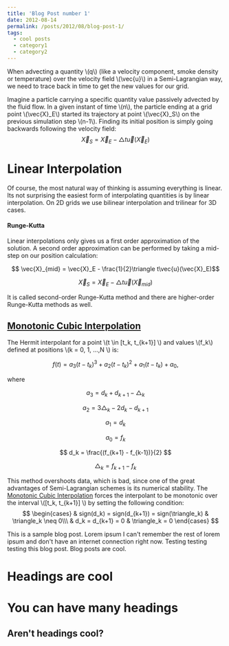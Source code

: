 ```yaml
---
title: 'Blog Post number 1'
date: 2012-08-14
permalink: /posts/2012/08/blog-post-1/
tags:
  - cool posts
  - category1
  - category2
---
```

When advecting a quantity \\(q\\) (like a velocity component, smoke density or temperature) over the velocity field \\(\\vec{u}\\) in a Semi-Lagrangian way, we need to trace back in time to get the new values for our grid.

Imagine a particle carrying a specific quantity value passively advected by the fluid flow. In a given instant of time \\(n\\), the particle ending at a grid point
\\(\\vec{X}\_E\\) started its trajectory at point \\(\vec{X}_S\\) on the previous simulation step \\(n-1\\). Finding its initial position is simply going backwards following the velocity field:
$$ \vec{X}_S = \vec{X}_E - \triangle t\vec{u}(\vec{X}_E) $$

Linear Interpolation
======

Of course, the most natural way of thinking is assuming everything is linear. Its not surprising the easiest form of interpolating quantities is by linear interpolation. On 2D grids we use bilinear interpolation and trilinear for 3D cases.

#### Runge-Kutta

Linear interpolations only gives us a first order approximation of the solution. A second order approximation can be performed by taking a mid-step on our position calculation:

$$ \vec{X}_{mid} = \vec{X}_E - \frac{1}{2}\triangle t\vec{u}(\vec{X}_E)$$

$$ \vec{X}_S = \vec{X}_E - \triangle t\vec{u}(\vec{X}_{mid})$$

It is called second-order Runge-Kutta method and there are higher-order Runge-Kutta methods as well.

## [Monotonic Cubic Interpolation](http://physbam.stanford.edu/~fedkiw/papers/stanford2001-01.pdf)

The Hermit interpolant for a point \\(t \in [t_k, t_{k+1}] \\) and values \\(f_k\\) defined at positions \\(k = 0, 1, ...,N \\) is:

$$ f(t) = a_3(t - t_k)^3 + a_2(t - t_k)^2 + a_1(t - t_k) + a_0,$$

where

$$ a_3 = d_k + d_{k+1} - \triangle_k$$

$$ a_2 = 3\triangle_k - 2d_k - d_{k+1}$$

$$ a_1 = d_k$$

$$ a_0 = f_k$$

$$ d_k = \frac{(f_{k+1} - f_{k-1})}{2} $$

$$ \triangle_k = f_{k+1} - f_k$$

This method overshoots data, which is bad, since one of the great advantages of Semi-Lagrangian schemes is its numerical stability. The [Monotonic Cubic Interpolation](http://physbam.stanford.edu/~fedkiw/papers/stanford2001-01.pdf) forces the interpolant to be monotonic over the interval \\([t_k, t_{k+1}] \\) by setting the following condition:
$$
\begin{cases}
 & sign(d_k) = sign(d_{k+1}) = sign(\triangle_k) & \triangle_k \neq 0\\\
 & d_k = d_{k+1} = 0 & \triangle_k = 0
\end{cases}
$$

This is a sample blog post. Lorem ipsum I can't remember the rest of lorem ipsum and don't have an internet connection right now. Testing testing testing this blog post. Blog posts are cool.

Headings are cool
======

You can have many headings
======

Aren't headings cool?
------